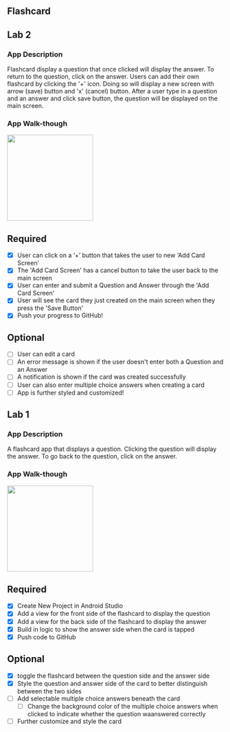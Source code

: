 ## Flashcard

## Lab 2

### App Description
Flashcard display a question that once clicked will display the answer. To return to the question, click on the answer. Users can add their own flashcard by clicking the '+' icon. Doing so will display a new screen with arrow (save) button and 'x' (cancel) button. After a user type in a question and an answer and click save button, the question will be displayed on the main screen.

### App Walk-though

<img src="https://media.giphy.com/media/IdmXUvUsm9DGa6OO1B/giphy.gif" width=200><br>

## Required
- [x] User can click on a ‘+’ button that takes the user to new ‘Add Card Screen’
- [x] The 'Add Card Screen' has a cancel button to take the user back to the main screen
- [x] User can enter and submit a Question and Answer through the 'Add Card Screen'
- [x] User will see the card they just created on the main screen when they press the 'Save Button'
- [x] Push your progress to GitHub!

## Optional
- [ ] User can edit a card
- [ ] An error message is shown if the user doesn't enter both a Question and an Answer
- [ ] A notification is shown if the card was created successfully
- [ ] User can also enter multiple choice answers when creating a card
- [ ] App is further styled and customized!

## Lab 1

### App Description
A flashcard app that displays a question. Clicking the question will display the answer. To go back to the question, click on the answer.

### App Walk-though

<img src="https://media.giphy.com/media/PjC8RP4ndlIOpfeENr/giphy.gif" width=200><br>

## Required
- [x] Create New Project in Android Studio
- [x] Add a view for the front side of the flashcard to display the question
- [x] Add a view for the back side of the flashcard to display the answer
- [x] Build in logic to show the answer side when the card is tapped
- [x] Push code to GitHub
## Optional
- [x] toggle the flashcard between the question side and the answer side
- [x] Style the question and answer side of the card to better distinguish between the two sides
- [ ] Add selectable multiple choice answers beneath the card
   - [ ] Change the background color of the multiple choice answers when clicked to indicate whether the question waanswered correctly
- [ ] Further customize and style the card
